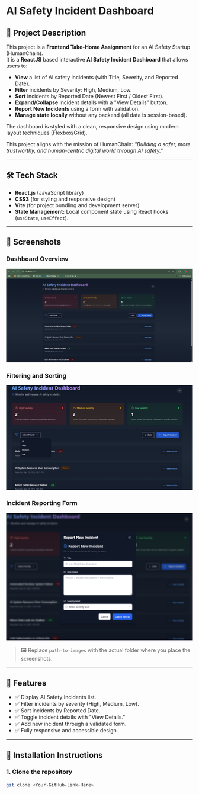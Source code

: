# AI Safety Incident Dashboard

## 🚀 Project Description

This project is a **Frontend Take-Home Assignment** for an AI Safety Startup (HumanChain).  
It is a **ReactJS** based interactive **AI Safety Incident Dashboard** that allows users to:

- **View** a list of AI safety incidents (with Title, Severity, and Reported Date).
- **Filter** incidents by Severity: High, Medium, Low.
- **Sort** incidents by Reported Date (Newest First / Oldest First).
- **Expand/Collapse** incident details with a "View Details" button.
- **Report New Incidents** using a form with validation.
- **Manage state locally** without any backend (all data is session-based).

The dashboard is styled with a clean, responsive design using modern layout techniques (Flexbox/Grid).

This project aligns with the mission of HumanChain: _"Building a safer, more trustworthy, and human-centric digital world through AI safety."_

---

## 🛠️ Tech Stack

- **React.js** (JavaScript library)
- **CSS3** (for styling and responsive design)
- **Vite** (for project bundling and development server)
- **State Management:** Local component state using React hooks (`useState`, `useEffect`).

---

## 📸 Screenshots

### Dashboard Overview
![Dashboard Overview](./public/1.png)

### Filtering and Sorting
![Filter and Sort](./public/2.png)

### Incident Reporting Form
![Report New Incident](./public/3.png)


> 🖼️ Replace `path-to-images` with the actual folder where you place the screenshots.

---

## 🧩 Features

- ✅ Display AI Safety Incidents list.
- ✅ Filter incidents by severity (High, Medium, Low).
- ✅ Sort incidents by Reported Date.
- ✅ Toggle incident details with "View Details."
- ✅ Add new incident through a validated form.
- ✅ Fully responsive and accessible design.

---

## 📂 Installation Instructions

### 1. Clone the repository
```bash
git clone <Your-GitHub-Link-Here>
